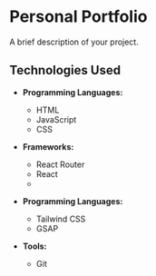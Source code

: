# Personal Portfolio

A brief description of your project.

## Technologies Used

- **Programming Languages:**
  - HTML
  - JavaScript
  - CSS

- **Frameworks:**
  - React Router
  - React
  - 
- **Programming Languages:**
  - Tailwind CSS
  - GSAP

- **Tools:**
  - Git
